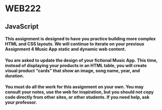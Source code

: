 # WEB222

## JavaScript

#### This assignment is designed to have you practice building more complex HTML and CSS layouts.  We will continue to iterate on your previous Assignment 4 Music App static and dynamic web content.

#### You are asked to update the design of your fictional Music App.  This time, instead of displaying your products in an HTML table, you will create visual product “cards” that show an image, song name, year, and duration.

#### You must do all the work for this assignment on your own.  You may consult your notes, use the web for inspiration, but you should not copy code directly from other sites, or other students.  If you need help, ask your professor.
